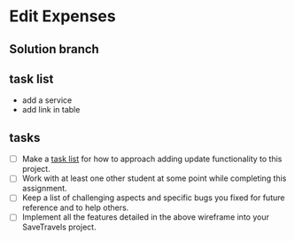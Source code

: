 # Edit Expenses

## Solution branch

## task list

- add a service
- add link in table

## tasks

- [ ] Make a [task list](##tasklist) for how to approach adding update functionality to this project.
- [ ] Work with at least one other student at some point while completing this assignment.
- [ ] Keep a list of challenging aspects and specific bugs you fixed for future reference and to help others.
- [ ] Implement all the features detailed in the above wireframe into your SaveTravels project.